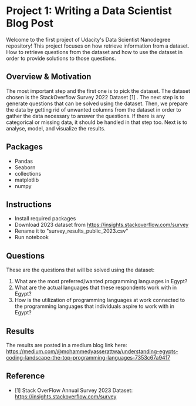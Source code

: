 # Project 1: Writing a Data Scientist Blog Post
Welcome to the first project of Udacity's Data Scientist Nanodegree repository! This project focuses on how retrieve information from a dataset. How to retrieve questions from the dataset and how to use the dataset in order to provide solutions to those questions. 
## Overview & Motivation
The most important step and the first one is to pick the dataset. The dataset chosen is the StackOverflow Survey 2022 Dataset [1] . The next step is to generate questions that can be solved using the dataset. Then, we prepare the data by getting rid of unwanted columns from the dataset in order to gather the data necessary to answer the questions. If there is any categorical or missing data, it should be handled in that step too. Next is to analyse, model, and visualize the results.
## Packages
- Pandas
- Seaborn
- collections
- matplotlib
- numpy
## Instructions
- Install required packages
- Download 2023 dataset from https://insights.stackoverflow.com/survey
- Rename it to "survey_results_public_2023.csv"
- Run notebook
## Questions
These are the questions that will be solved using the dataset:
1.  What are the most preferred/wanted programming languages in Egypt?
2.  What are the actual languages that these respondents work with in Egypt?
3.  How is the utilization of programming languages at work connected to the programming languages that individuals aspire to work with in Egypt?
## Results
The results are posted in a medium blog link here: https://medium.com/@mohammedyasserattwa/understanding-egypts-coding-landscape-the-top-programming-languages-7353c67a9417
## Reference
- [1] Stack OverFlow Annual Survey 2023 Dataset: https://insights.stackoverflow.com/survey
